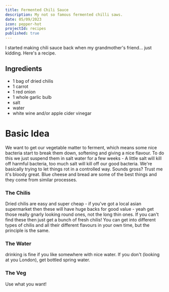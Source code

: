 ```yaml
---
title: Fermented Chili Sauce
description: My not so famous fermented chilli saws.
date: 05/09/2023
icon: pepper-hot
projectId: recipes
published: true
---
```

 <script>
    import FaIcon from "../lib/components/FaIcon.svelte"
</script>

I started making chili sauce back when my grandmother's friend... just kidding. Here's a recipe.



## Ingredients
- 1 bag of dried chilis
- 1 carrot
- 1 red onion
- 1 whole garlic bulb
- <FaIcon icon="cubes-stacked"/>  salt
- <FaIcon icon="droplet"/> water
- <FaIcon icon="wine-bottle"/> white wine and/or apple cider vinegar

# Basic Idea
We want to get our vegetable matter to ferment, which means some nice bacteria start to break them down, softening and giving a nice flavour. To do this we just suspend them in salt water for a few weeks - A little salt will kill off harmful bacteria, too much salt will kill off our good bacteria. We're basically trying to let things rot in a controlled way. Sounds gross? Trust me it's bloody great. Blue cheese and bread are some of the best things and they come from similar processes.

### The Chilis 
Dried chilis are easy and super cheap - if you've got a local asian supermarket then these will have huge backs for good value - yeah get those really gnarly looking round ones, not the long thin ones. If you can't find these then just get a bunch of fresh chilis! You can get into different types of chilis and all their different flavours in your own time, but the principle is the same.

### The Water
drinking is fine if you like somewhere with nice water. If you don't (looking at you London), get bottled spring water.

### The Veg
Use what you want!